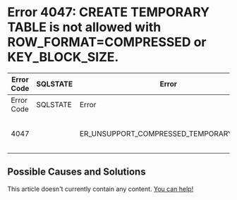 
# Error 4047: CREATE TEMPORARY TABLE is not allowed with ROW_FORMAT=COMPRESSED or KEY_BLOCK_SIZE.


| Error Code | SQLSTATE | Error | Description |
| --- | --- | --- | --- |
| Error Code | SQLSTATE | Error | Description |
| 4047 |  | ER_UNSUPPORT_COMPRESSED_TEMPORARY_TABLE | CREATE TEMPORARY TABLE is not allowed with ROW_FORMAT=COMPRESSED or KEY_BLOCK_SIZE. |




## Possible Causes and Solutions


This article doesn't currently contain any content. [You can help!](/kb/en/writing-and-editing-knowledge-base-articles/)

